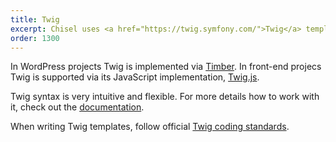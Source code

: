 ```yaml
---
title: Twig
excerpt: Chisel uses <a href="https://twig.symfony.com/">Twig</a> templating engine.
order: 1300
---
```


In WordPress projects Twig is implemented via [Timber](https://www.upstatement.com/timber/). In front-end projecs Twig is supported via its JavaScript implementation, [Twig.js](https://github.com/twigjs/twig.js).

Twig syntax is very intuitive and flexible. For more details how to work with it, check out the [documentation](https://twig.symfony.com/doc/2.x/).

When writing Twig templates, follow official [Twig coding standards](https://twig.symfony.com/doc/2.x/coding_standards.html).
